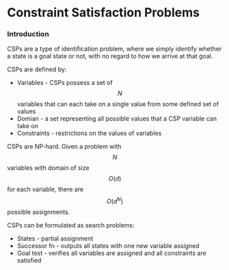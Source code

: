# Constraint Satisfaction Problems

### Introduction

CSPs are a type of identification problem, where we simply identify whether a state is a goal state or not, with no regard to how we arrive at that goal.

CSPs are defined by:

- Variables - CSPs possess a set of $$N$$ variables that can each take on a single value from some defined set of values
- Domian -  a set representing all possible values that a CSP variable can take on
- Constraints - restrictions on the values of variables

CSPs are NP-hard. Given a problem with $$N$$ variables with domain of size $$O(d)$$  for
each variable, there are $$O(d^N)$$ possible assignments. 

CSPs can be formulated as search problems:

- States - partial assignment
- Successor fn - outputs all states with one new variable assigned
- Goal test - verifies all variables are assigned and all constraints are satisfied

















